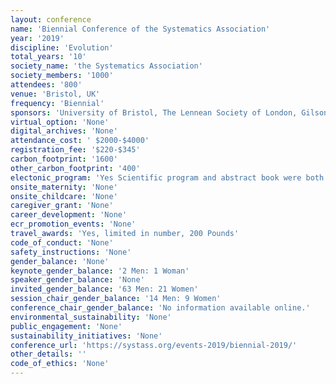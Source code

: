 ```yaml
---
layout: conference 
name: 'Biennial Conference of the Systematics Association'
year: '2019'
discipline: 'Evolution'
total_years: '10'
society_name: 'the Systematics Association'
society_members: '1000'
attendees: '800'
venue: 'Bristol, UK'
frequency: 'Biennial'
sponsors: 'University of Bristol, The Lennean Society of London, Gilson, Paleobiology University of Bristol'
virtual_option: 'None'
digital_archives: 'None'
attendance_cost: ' $2000-$4000'
registration_fee: '$220-$345'
carbon_footprint: '1600'
other_carbon_footprint: '400'
electonic_program: 'Yes Scientific program and abstract book were both online on conference website.'
onsite_maternity: 'None'
onsite_childcare: 'None'
caregiver_grant: 'None'
career_development: 'None'
ecr_promotion_events: 'None'
travel_awards: 'Yes, limited in number, 200 Pounds'
code_of_conduct: 'None'
safety_instructions: 'None'
gender_balance: 'None'
keynote_gender_balance: '2 Men: 1 Woman'
speaker_gender_balance: 'None'
invited_gender_balance: '63 Men: 21 Women'
session_chair_gender_balance: '14 Men: 9 Women'
conference_chair_gender_balance: 'No information available online.'
environmental_sustainability: 'None'
public_engagement: 'None'
sustainability_initiatives: 'None'
conference_url: 'https://systass.org/events-2019/biennial-2019/'
other_details: ''
code_of_ethics: 'None'
---
```

